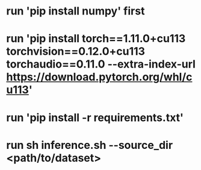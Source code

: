 # run 'pip install numpy' first
# run 'pip install torch==1.11.0+cu113 torchvision==0.12.0+cu113 torchaudio==0.11.0 --extra-index-url https://download.pytorch.org/whl/cu113'
# run 'pip install -r requirements.txt'
# run sh inference.sh --source_dir <path/to/dataset>
